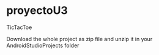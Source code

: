# proyectoU3
TicTacToe

Download the whole project as zip file and unzip it in your AndroidStudioProjects folder
